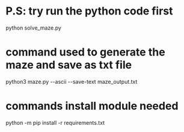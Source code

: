 # P.S: try run the python code first
python solve_maze.py

# command used to generate the maze and save as txt file
python3 maze.py --ascii --save-text maze_output.txt

# commands install module needed
python -m pip install -r requirements.txt


